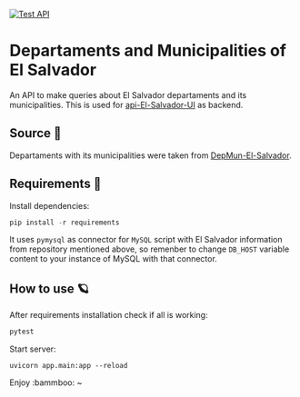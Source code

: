 [![Test API](https://github.com/standoge/api-El-Salvador/actions/workflows/testing.yml/badge.svg)](https://github.com/standoge/api-El-Salvador/actions/workflows/testing.yml)

# Departaments and Municipalities of El Salvador

An API to make queries about El Salvador departaments and its municipalities. This is used for [api-El-Salvador-UI](https://github.com/caeher/api-El-Salvador-UI) as backend.

## Source :card_index:

Departaments with its municipalities were taken from [DepMun-El-Salvador](https://github.com/SamBurgos/DepMun-El-Salvador).

## Requirements :mag_right:

Install dependencies:
```Python
pip install -r requirements
```
It uses `pymysql` as connector for `MySQL` script with El Salvador information from repository mentioned above, so remenber to change `DB_HOST` variable content to your instance of MySQL with that connector.

## How to use :ringed_planet:

After requirements installation check if all is working:
```Python
pytest
```
Start server:
```
uvicorn app.main:app --reload
```

Enjoy :bammboo: ~
